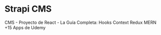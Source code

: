 # Strapi CMS

CMS - Proyecto de React - La Guía Completa: Hooks Context Redux MERN +15 Apps de Udemy
